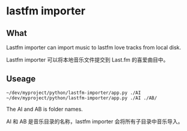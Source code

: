 # lastfm importer

## What

Lastfm importer can import music to lastfm love tracks from local disk.

Lastfm importer 可以将本地音乐文件提交到 Last.fm 的喜爱曲目中。

## Useage

    ~/dev/myproject/python/lastfm-importer/app.py ./AI
    ~/dev/myproject/python/lastfm-importer/app.py ./AI ./AB/

The AI and AB is folder names.

AI 和 AB 是音乐目录的名称，lastfm importer 会将所有子目录中音乐导入。
